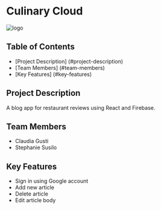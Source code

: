 # Culinary Cloud

![logo](assets/culinaryCloudLogo.png)
## Table of Contents
* [Project Description] (#project-description)
* [Team Members] (#team-members)
* [Key Features] (#key-features)

## Project Description
A blog app for restaurant reviews using React and Firebase.

## Team Members
* Claudia Gusti
* Stephanie Susilo

## Key Features
* Sign in using Google account
* Add new article
* Delete article
* Edit article body


